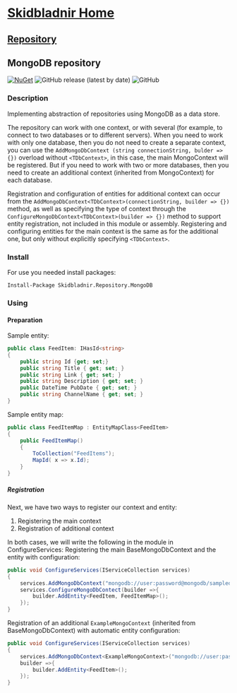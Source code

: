 # [Skidbladnir Home](../../../README.md)
## [Repository](../README.md)
## MongoDB repository

[![NuGet](https://img.shields.io/nuget/vpre/Skidbladnir.Repository.MongoDB.svg?label=Skidbladnir.Repository.MongoDB)](https://www.nuget.org/packages/Skidbladnir.Repository.MongoDB/absoluteLatest/)
![GitHub release (latest by date)](https://img.shields.io/github/v/release/amest/Skidbladnir)
![GitHub](https://img.shields.io/github/license/amest/Skidbladnir)
### Description

Implementing abstraction of repositories using MongoDB as a data store.

The repository can work with one context, or with several (for example, to connect to two databases or to different servers).
When you need to work with only one database, then you do not need to create a separate context, you can use the `AddMongoDbContext (string connectionString, bulder => {})` overload without `<TDbContext>`, in this case, the main MongoContext will be registered. But if you need to work with two or more databases, then you need to create an additional context (inherited from MongoContext) for each database.   

Registration and configuration of entities for additional context can occur from the `AddMongoDbContext<TDbContext>(connectionString, builder => {})` method, as well as specifying the type of context through the `ConfigureMongoDbContext<TDbContext>(builder => {})` method to support entity registration, not included in this module or assembly.
Registering and configuring entities for the main context is the same as for the additional one, but only without explicitly specifying `<TDbContext>`.

### Install
For use you needed install packages:
```
Install-Package Skidbladnir.Repository.MongoDB
```
### Using

#### Preparation

Sample entity:
```c#
public class FeedItem: IHasId<string>
{
    public string Id {get; set;}
    public string Title { get; set; }
    public string Link { get; set; }
    public string Description { get; set; }
    public DateTime PubDate { get; set; }
    public string ChannelName { get; set; }
}

```

Sample entity map:
```c#
public class FeedItemMap : EntityMapClass<FeedItem>
{
    public FeedItemMap()
    {
        ToCollection("FeedItems");
        MapId( x => x.Id);
    }
}
```

##### Registration

Next, we have two ways to register our context and entity:

1. Registering the main context
1. Registration of additional context

In both cases, we will write the following in the module in ConfigureServices:
Registering the main BaseMongoDbContext and the entity with configuration:

```c#
public void ConfigureServices(IServiceCollection services)
{
    services.AddMongoDbContext("mongodb://user:password@mongodb/sampledb");
    services.ConfigureMongoDbContect(builder =>{
        builder.AddEntity<FeedItem, FeedItemMap>();
    });
}
```

Registration of an additional `ExampleMongoContext` (inherited from BaseMongoDbContext) with automatic entity configuration:
```c#
public void ConfigureServices(IServiceCollection services)
{
    services.AddMongoDbContext<ExampleMongoContext>("mongodb://user:password@mongodb/sampledb2", 
    builder =>{
        builder.AddEntity<FeedItem>();
    });
}
```